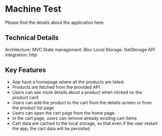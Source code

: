 # Machine Test

Please find the details about the application here.

## Technical Details
Architecture: MVC
State management: Bloc
Local Storage: GetStorage
API integration: http

## Key Features
- App have a homepage where all the products are listed.
- Products are fetched from the provided API
- Users can see more details about a product when clicked on the product card
- Users can add the product to the cart from the details screen or from the product list page
- Users can open the cart page from the home page.
- In the cart page, users can remove already exisitng cart items
- Cart data are cached to the local storage, so that even if the user restart the app, the cart data will be persisted